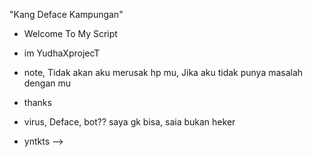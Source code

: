  "Kang Deface Kampungan"

- Welcome To My Script
- im YudhaXprojecT

- note,
  Tidak akan aku merusak hp mu,
  Jika aku tidak punya masalah dengan mu
- thanks 
- virus, Deface, bot??
  saya gk bisa, saia bukan heker 
- yntkts
-->
